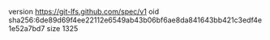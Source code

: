 version https://git-lfs.github.com/spec/v1
oid sha256:6de89d69f4ee22112e6549ab43b06bf6ae8da841643bb421c3edf4e1e52a7bd7
size 1325
